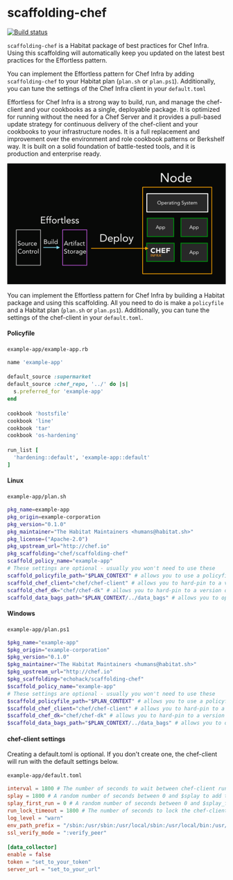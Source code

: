 # scaffolding-chef

[![Build status](https://badge.buildkite.com/82171de46ba8cce19902553657cd1e5919400a9a52c5e4530e.svg?branch=master)](https://buildkite.com/chef/chef-scaffolding-chef-master-habitat-build)

`scaffolding-chef` is a Habitat package of best practices for Chef Infra. Using this scaffolding will automatically keep you updated on the latest best practices for the Effortless pattern.

You can implement the Effortless pattern for Chef Infra by adding `scaffolding-chef` to your Habitat plan (`plan.sh` or `plan.ps1`). Additionally, you can tune the settings of the Chef Infra client in your `default.toml`

Effortless for Chef Infra is a strong way to build, run, and manage the chef-client and your cookbooks as a single, deployable package. It is optimized for running without the need for a Chef Server and it provides a pull-based update strategy for continuous delivery of the chef-client and your cookbooks to your infrastructure nodes. It is a full replacement and improvement over the environment and role cookbook patterns or Berkshelf way. It is built on a solid foundation of battle-tested tools, and it is production and enterprise ready.

![Image of scaffolding-chef](/docs/effortless-graphic.png)

You can implement the Effortless pattern for Chef Infra by building a Habitat package and using this scaffolding. All you need to do is make a `policyfile` and a Habitat plan (`plan.sh` or `plan.ps1`). Additionally, you can tune the settings of the chef-client in your `default.toml`.

#### Policyfile
`example-app/example-app.rb`
```ruby
name 'example-app'

default_source :supermarket
default_source :chef_repo, '../' do |s|
  s.preferred_for 'example-app'
end

cookbook 'hostsfile'
cookbook 'line'
cookbook 'tar'
cookbook 'os-hardening'

run_list [
  'hardening::default', 'example-app::default'
]
```

#### Linux
`example-app/plan.sh`
```bash
pkg_name=example-app
pkg_origin=example-corporation
pkg_version="0.1.0"
pkg_maintainer="The Habitat Maintainers <humans@habitat.sh>"
pkg_license=("Apache-2.0")
pkg_upstream_url="http://chef.io"
pkg_scaffolding="chef/scaffolding-chef"
scaffold_policy_name="example-app"
# These settings are optional - usually you won't need to use these
scaffold_policyfile_path="$PLAN_CONTEXT" # allows you to use a policyfile in any location in your repo
scaffold_chef_client="chef/chef-client" # allows you to hard-pin to a version of the chef-client
scaffold_chef_dk="chef/chef-dk" # allows you to hard-pin to a version of chef-dk
scaffold_data_bags_path="$PLAN_CONTEXT/../data_bags" # allows you to optionally build data bags into the package
```

#### Windows

`example-app/plan.ps1`
```powershell
$pkg_name="example-app"
$pkg_origin="example-corporation"
$pkg_version="0.1.0"
$pkg_maintainer="The Habitat Maintainers <humans@habitat.sh>"
$pkg_upstream_url="http://chef.io"
$pkg_scaffolding="echohack/scaffolding-chef"
$scaffold_policy_name="example-app"
# These settings are optional - usually you won't need to use these
$scaffold_policyfile_path="$PLAN_CONTEXT" # allows you to use a policyfile in any location in your repo
$scaffold_chef_client="chef/chef-client" # allows you to hard-pin to a version of the chef-client
$scaffold_chef_dk="chef/chef-dk" # allows you to hard-pin to a version of chef-dk
$scaffold_data_bags_path="$PLAN_CONTEXT/../data_bags" # allows you to optionally build data bags into the package
```

#### chef-client settings

Creating a default.toml is optional. If you don't create one, the chef-client will run with the default settings below.

`example-app/default.toml`
```toml
interval = 1800 # The number of seconds to wait between chef-client runs
splay = 1800 # A random number of seconds between 0 and $splay to add to the interval. Used to avoid the thundering herd problem.
splay_first_run = 0 # A random number of seconds between 0 and $splay_first_run to add to the interval, only on the first run. Used to avoid the thundering herd problem on new deployments.
run_lock_timeout = 1800 # The number of seconds to lock the chef-client before allowing another run to begin.
log_level = "warn"
env_path_prefix = "/sbin:/usr/sbin:/usr/local/sbin:/usr/local/bin:/usr/bin:/bin"
ssl_verify_mode = ":verify_peer"

[data_collector]
enable = false
token = "set_to_your_token"
server_url = "set_to_your_url"
```
